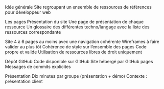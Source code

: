 Idée générale
Site regroupant un ensemble de ressources de références pour développeur web

Les pages
Présentation du site
Une page de présentation de chaque ressource
Un glossaire des différentes techno/langage avec la liste des ressources correspondante

Site
4 à 6 pages au moins avec une navigation cohérente
Wireframes à faire valider au plus tôt
Cohérence de style sur l’ensemble des pages
Code propre et valide
Utilisation de ressources libres de droit uniquement

Dépôt GitHub
Code disponible sur GitHub
Site hébergé par GitHub pages
Messages de commits explicites

Présentation
Dix minutes par groupe (présentation + démo)
Contexte : présentation client
